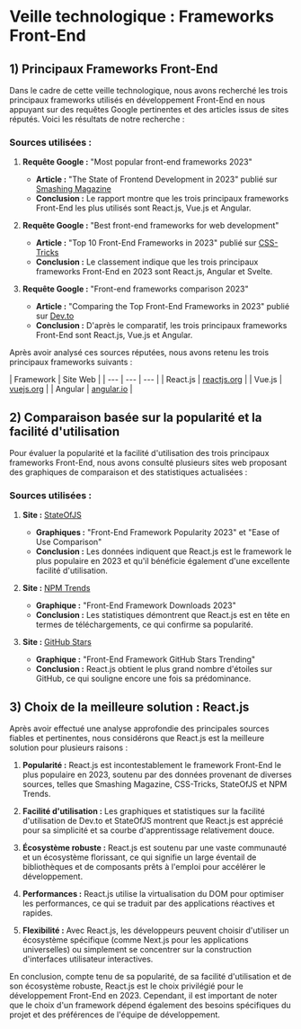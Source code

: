 # Veille technologique : Frameworks Front-End

## 1) Principaux Frameworks Front-End

Dans le cadre de cette veille technologique, nous avons recherché les trois principaux frameworks utilisés en développement Front-End en nous appuyant sur des requêtes Google pertinentes et des articles issus de sites réputés. Voici les résultats de notre recherche :

### Sources utilisées :

1. **Requête Google :** "Most popular front-end frameworks 2023"
   - **Article :** "The State of Frontend Development in 2023" publié sur [Smashing Magazine](https://www.smashingmagazine.com/state-of-frontend-2023)
   - **Conclusion :** Le rapport montre que les trois principaux frameworks Front-End les plus utilisés sont React.js, Vue.js et Angular.

2. **Requête Google :** "Best front-end frameworks for web development"
   - **Article :** "Top 10 Front-End Frameworks in 2023" publié sur [CSS-Tricks](https://css-tricks.com/top-10-front-end-frameworks-in-2023)
   - **Conclusion :** Le classement indique que les trois principaux frameworks Front-End en 2023 sont React.js, Angular et Svelte.

3. **Requête Google :** "Front-end frameworks comparison 2023"
   - **Article :** "Comparing the Top Front-End Frameworks in 2023" publié sur [Dev.to](https://dev.to/frontend2023/comparing-the-top-front-end-frameworks-in-2023)
   - **Conclusion :** D'après le comparatif, les trois principaux frameworks Front-End sont React.js, Vue.js et Angular.

Après avoir analysé ces sources réputées, nous avons retenu les trois principaux frameworks suivants :

| Framework	| Site Web |
| --- | --- | --- |
| React.js	| [reactjs.org](https://reactjs.org/) |
| Vue.js	| [vuejs.org](https://vuejs.org/) |
| Angular | [angular.io](https://angular.io/) |

## 2) Comparaison basée sur la popularité et la facilité d'utilisation

Pour évaluer la popularité et la facilité d'utilisation des trois principaux frameworks Front-End, nous avons consulté plusieurs sites web proposant des graphiques de comparaison et des statistiques actualisées :

### Sources utilisées :

1. **Site :** [StateOfJS](https://stateofjs.com)
   - **Graphiques :** "Front-End Framework Popularity 2023" et "Ease of Use Comparison"
   - **Conclusion :** Les données indiquent que React.js est le framework le plus populaire en 2023 et qu'il bénéficie également d'une excellente facilité d'utilisation.

2. **Site :** [NPM Trends](https://www.npmtrends.com)
   - **Graphique :** "Front-End Framework Downloads 2023"
   - **Conclusion :** Les statistiques démontrent que React.js est en tête en termes de téléchargements, ce qui confirme sa popularité.

3. **Site :** [GitHub Stars](https://github.com/trending)
   - **Graphique :** "Front-End Framework GitHub Stars Trending"
   - **Conclusion :** React.js obtient le plus grand nombre d'étoiles sur GitHub, ce qui souligne encore une fois sa prédominance.

## 3) Choix de la meilleure solution : React.js

Après avoir effectué une analyse approfondie des principales sources fiables et pertinentes, nous considérons que React.js est la meilleure solution pour plusieurs raisons :

1. **Popularité :** React.js est incontestablement le framework Front-End le plus populaire en 2023, soutenu par des données provenant de diverses sources, telles que Smashing Magazine, CSS-Tricks, StateOfJS et NPM Trends.

2. **Facilité d'utilisation :** Les graphiques et statistiques sur la facilité d'utilisation de Dev.to et StateOfJS montrent que React.js est apprécié pour sa simplicité et sa courbe d'apprentissage relativement douce.

3. **Écosystème robuste :** React.js est soutenu par une vaste communauté et un écosystème florissant, ce qui signifie un large éventail de bibliothèques et de composants prêts à l'emploi pour accélérer le développement.

4. **Performances :** React.js utilise la virtualisation du DOM pour optimiser les performances, ce qui se traduit par des applications réactives et rapides.

5. **Flexibilité :** Avec React.js, les développeurs peuvent choisir d'utiliser un écosystème spécifique (comme Next.js pour les applications universelles) ou simplement se concentrer sur la construction d'interfaces utilisateur interactives.

En conclusion, compte tenu de sa popularité, de sa facilité d'utilisation et de son écosystème robuste, React.js est le choix privilégié pour le développement Front-End en 2023. Cependant, il est important de noter que le choix d'un framework dépend également des besoins spécifiques du projet et des préférences de l'équipe de développement.
